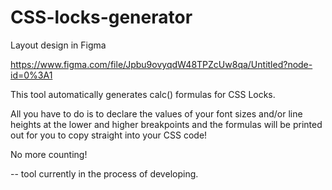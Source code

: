 # CSS-locks-generator

Layout design in Figma

https://www.figma.com/file/Jpbu9ovyqdW48TPZcUw8qa/Untitled?node-id=0%3A1


This tool automatically generates calc() formulas for CSS Locks.

All you have to do is to declare the values of your font sizes and/or line heights at the lower and higher breakpoints and the formulas will be printed out for you to copy straight into your CSS code!

No more counting!

-- tool currently in the process of developing.